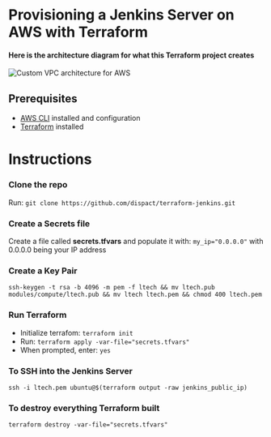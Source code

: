 # Provisioning a Jenkins Server on AWS with Terraform

#### Here is the architecture diagram for what this Terraform project creates
![Custom VPC architecture for AWS](https://cdn-images-1.medium.com/max/800/1*o8O9e6Q1Rd-pG3qmnC4o_w.png)

## Prerequisites
- [AWS CLI](https://docs.aws.amazon.com/cli/latest/userguide/getting-started-install.html) installed and configuration
- [Terraform](https://www.terraform.io/downloads) installed

# Instructions

### Clone the repo
Run: `git clone https://github.com/dispact/terraform-jenkins.git`

### Create a Secrets file
Create a file called **secrets.tfvars** and populate it with: `my_ip="0.0.0.0"` with 0.0.0.0 being your IP address

### Create a Key Pair
`ssh-keygen -t rsa -b 4096 -m pem -f ltech && mv ltech.pub modules/compute/ltech.pub && mv ltech ltech.pem && chmod 400 ltech.pem`

### Run Terraform
- Initialize terrafom: `terraform init`
- Run: `terraform apply -var-file="secrets.tfvars"`
- When prompted, enter: `yes`

### To SSH into the Jenkins Server
`ssh -i ltech.pem ubuntu@$(terraform output -raw jenkins_public_ip)`

### To destroy everything Terraform built
`terraform destroy -var-file="secrets.tfvars"`


